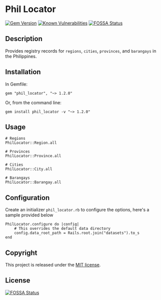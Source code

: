 # Phil Locator

[![Gem Version](https://badge.fury.io/rb/phil_locator.svg)](https://badge.fury.io/rb/phil_locator)
[![Known Vulnerabilities](https://snyk.io/test/github/tenshiAMD/phil_locator/badge.svg?targetFile=Gemfile.lock)](https://snyk.io/test/github/tenshiAMD/phil_locator?targetFile=Gemfile.lock)
[![FOSSA Status](https://app.fossa.com/api/projects/git%2Bgithub.com%2FtenshiAMD%2Fphil_locator.svg?type=shield)](https://app.fossa.com/projects/git%2Bgithub.com%2FtenshiAMD%2Fphil_locator?ref=badge_shield)

## Description
Provides registry records for `regions`, `cities`, `provinces`, and `barangays` in the Philippines.

## Installation

In Gemfile:
```
gem "phil_locator", "~> 1.2.0"
```

Or, from the command line:
```
gem install phil_locator -v "~> 1.2.0"
```
    
## Usage

```
# Regions
PhilLocator::Region.all

# Provinces
PhilLocator::Province.all

# Cities
PhilLocator::City.all

# Barangays
PhilLocator::Barangay.all
```

## Configuration

Create an initializer `phil_locator.rb` to configure the options, here's a sample provided below

```
PhilLocator.configure do |config|
    # This overrides the default data directory
    config.data_root_path = Rails.root.join("datasets").to_s
end
```

## Copyright

This project is released under the [MIT license](/LICENSE).


## License
[![FOSSA Status](https://app.fossa.com/api/projects/git%2Bgithub.com%2FtenshiAMD%2Fphil_locator.svg?type=large)](https://app.fossa.com/projects/git%2Bgithub.com%2FtenshiAMD%2Fphil_locator?ref=badge_large)